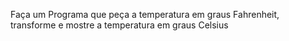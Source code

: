 Faça um Programa que peça a temperatura em graus Fahrenheit, transforme e mostre a temperatura em graus Celsius